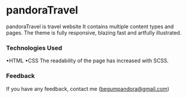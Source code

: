 
<h1>pandoraTravel</h1>

pandoraTravel is travel website It contains multiple content types and pages. The theme is fully responsive, blazing fast and artfully illustrated.

<h3>Technologies Used</h3>

•HTML
•CSS
The readability of the page has increased with SCSS.

<h3>Feedback</h3>

If you have any feedback, contact me (begumpandora@gmail.com)
